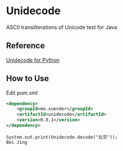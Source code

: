 # Unidecode #

ASCII transliterations of Unicode text for Java

## Reference ##

[Unidecode for Python](https://pypi.python.org/pypi/Unidecode)

## How to Use ##

Edit pom.xml

```xml
<dependency>
	<groupId>me.xuender</groupId>
	<artifactId>unidecode</artifactId>
	<version>0.0.1</version>
</dependency>
```

    System.out.print(Unidecode.decode("北京"));
    Bei Jing